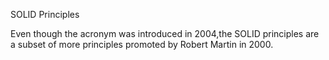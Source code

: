 SOLID Principles

Even though the acronym was introduced in 2004,the SOLID principles are a subset of more principles promoted by Robert Martin in 2000.
